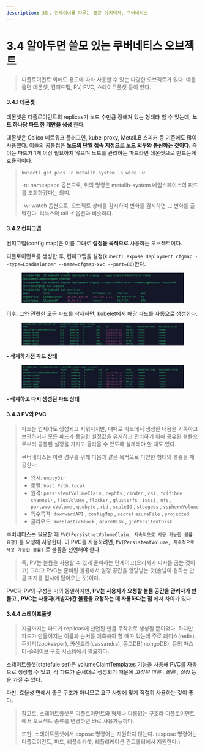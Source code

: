 ```yaml
---
description: 3장. 컨테이너를 다루는 표준 아키텍처, 쿠버네티스
---
```


# 3.4 알아두면 쓸모 있는 쿠버네티스 오브젝트

> 디플로이먼트 외에도 용도에 따라 사용할 수 있는 다양한 오브젝트가 있다. 예를 들면 데몬셋, 컨피드맵, PV, PVC, 스테이트풀셋 등이 있다.

#### 3.4.1 데몬셋

데몬셋은 디플로이먼트의 replicas가 노드 수만큼 정해져 있는 형태라 할 수 있는데, **노드 하나당 파드 한 개만을 생성** 한다.

데몬셋은 Calico 네트워크 플러그인, kube-proxy, MetalLB 스피커 등 기존에도 많이 사용했다. 이들의 공통점은 **노드의 단일 접속 지점으로 노드 외부와 통신하는 것이다.** 즉 이는 파드가 1개 이상 필요하지 않으며 노드를 관리하는 파드라면 데몬셋으로 만드는게 효율적이다.

> ```
> kubectl get pods -n metallb-system -o wide -w
> ```
>
> \-n: namespace 옵션으로, 위의 명령은 metallb-system 네임스페이스의 파드를 조회하겠다는 의미.
>
> \-w: watch 옵션으로, 오브젝트 상태를 감시하여 변화를 감지하면 그 변화를 출력한다. 리눅스의 tail -f 옵션과 비슷하다.

#### 3.4.2 컨피그맵

컨피그맵(config map)은 이름 그대로 **설정을 목적으로** 사용하는 오브젝트이다.

디플로이먼트를 생성한 후, 컨피그맵을 설정(`kubectl expose deployment cfgmap --type=LoadBalancer --name=cfgmap-xvc --port=80`)한다.

<figure><img src="../../.gitbook/assets/image-20230206224117666.png" alt=""><figcaption></figcaption></figure>

이후, 그와 관련한 모든 파드를 삭제하면, kubelet에서 해당 파드를 자동으로 생성한다.

<figure><img src="../../.gitbook/assets/image-20230206224255590.png" alt=""><figcaption></figcaption></figure>

**- 삭제하기전 파드 상태**

<figure><img src="../../.gitbook/assets/image-20230206224320959 (1).png" alt=""><figcaption></figcaption></figure>

**- 삭제하고 다시 생성된 파드 상태**

#### 3.4.3 PV와 PVC

> 파드는 언제라도 생성되고 지워지지만, 때때로 파드에서 생성한 내용을 기록하고 보관하거나 모든 파드가 동일한 설정값을 유지하고 관리하기 위해 공유된 볼륨으로부터 공통된 설정을 가지고 올라올 수 있도록 설계해야 할 때도 있다.
>
> 쿠버네티스는 이런 경우를 위해 다음과 같은 목적으로 다양한 형태의 볼륨을 제공한다.
>
> * 임시: `emptyDir`
> * 로컬: `host Path`, `local`
> * 원격: `persistentVolumeClaim` , `cephfs` , `cinder` , `csi` , `fc(fibre channel)` , `flexVolume` , `flocker` , `glusterfs` , `iscsi` , `nfs` , `portwworxVolume` , `quobyte` , `rbd` , `scaleIO` , `stoageos` , `vsphereVolume`
> * 특수목적: `downwardAPI` , `configMap` , `secret` `azureFile` , `projected`
> * 클라우드: `awsElasticBlock` , `azureDisk` , `gcdPersitentDisk`

쿠버네티스는 필요할 때 `PVC(PersistnetVolumeClaim, 지속적으로 사용 가능한 볼륨 요청)` 를 요청해 사용한다. 이 PVC를 사용하려면, `PV(PersistentVolume, 지속적으로 사용 가능한 볼륨)` 로 볼륨을 선언해야 한다.

> 즉, PV는 볼륨을 사용할 수 있게 준비하는 단계이고(요리사가 피자를 굽는 것이고) 그리고 PVC는 준비된 볼륨에서 일정 공간을 할당받는 것(손님이 원하는 만큼 피자를 접시에 담아오는 것)이다.

PVC와 PV의 구성은 거의 동일하지만, **PV는 사용자가 요청할 볼륨 공간을 관리자가 만들고** , **PVC는 사용자(개발자)간 볼륨을 요청하는 데 사용하다는 점** 에서 차이가 있다.

#### 3.4.4 스테이프풀셋

> 지금까지는 파드가 replicas에 선언된 만큼 무작위로 생성될 뿐이었다. 하지만 파드가 만들어지는 이름과 순서를 예측해야 할 때가 있는데 주로 레디스(redis), 주키퍼(zookeeper), 카산드라(cassandra), 몽고DB(mongoDB), 등의 마스터-슬레이브 구조 시스템에서 필요하다.

스테이트풀셋(statefule set)은 volumeClaimTemplates 기능을 사용해 PVC를 자동으로 생성할 수 있고, 각 파드가 순서대로 생성되기 때문에 _고정된 이름_ , _볼륨_ , _설정_ 등을 가질 수 있다.

다만, 효율성 면에서 좋은 구조가 아니므로 요구 사항에 맞게 적절히 사용하는 것이 좋다.

> 참고로, 스테이트풀셋은 디플로이먼트와 형제나 다름없는 구조라 디플로이먼트에서 오브젝트 종류를 변경하면 바로 사용가능하다.
>
> 또한, 스테이트풀셋에서 expose 명령어는 지원하지 않는다. (expose 명령어는 디플로이먼트, 파드, 레플리카셋, 레플리케이션 컨트롤러에서 지원한다.)
